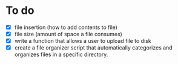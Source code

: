 # To do

- [x] file insertion (how to add contents to file)
- [X] file size (amount of space a file consumes)
- [X] write a function that allows a user to upload file to disk
- [X] create a file organizer script that automatically categorizes and organizes files in a specific directory.
